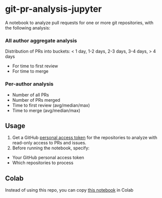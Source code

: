 # git-pr-analysis-jupyter
A notebook to analyze pull requests for one or more git repositories, with the following analysis:

### All author aggregate analysis
Distribution of PRs into buckets: < 1 day, 1-2 days, 2-3 days, 3-4 days, > 4 days
- For time to first review
- For time to merge

### Per-author analysis
- Number of all PRs
- Number of PRs merged
- Time to first review (avg/median/max)
- Time to merge (avg/median/max)

## Usage

1. Get a GitHub [personal access token](https://docs.github.com/en/authentication/keeping-your-account-and-data-secure/managing-your-personal-access-tokens) for the repositories to analyze with read-only access to PRs and issues.
2. Before running the notebook, specify:
  - Your GitHub personal access token
  - Which repositories to process

## Colab

Instead of using this repo, you can copy [this notebook](https://colab.research.google.com/github/dev-guy/git-pr-analysis-jupyter/blob/main/git-pr-analysis.ipynb) in Colab
